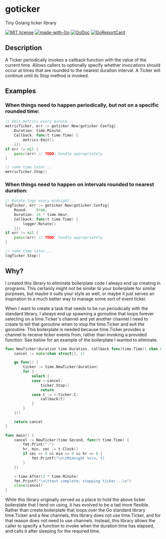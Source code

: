 # goticker

Tiny Golang ticker library

[![MIT license](https://img.shields.io/badge/License-MIT-blue.svg)](https://lbesson.mit-license.org/)
[![made-with-Go](https://img.shields.io/badge/Made%20with-Go-1f425f.svg)](http://golang.org)
[![GoDoc](https://godoc.org/github.com/karrick/goticker?status.svg)](https://godoc.org/github.com/karrick/goticker)
[![GoReportCard](https://goreportcard.com/badge/github.com/karrick/goticker)](https://goreportcard.com/report/github.com/karrick/goticker)

## Description

A Ticker periodically invokes a callback function with the value of
the current time. Allows callers to optionally specify whether
invocations should occur at times that are rounded to the nearest
duration interval. A Ticker will continue until its Stop method is
invoked.

## Examples

### When things need to happen periodically, but not on a specific rounded time:

```Go
// Emit metrics every minute...
metricTicker, err := goticker.New(goticker.Config{
    Duration: time.Minute,
    Callback: func(t time.Time) {
        metrics.Emit()
    }})
if err != nil {
    panic(err) // TODO: handle appropriately
}

// some time later...
metricTicker.Stop()
```

### When things need to happen on intervals rounded to nearest duration:

```Go
// Rotate logs every midnight...
logTicker, err := goticker.New(goticker.Config{
    Round:    true,
    Duration: 24 * time.Hour,
    Callback: func(t time.Time) {
        logger.Rotate()
    }})
if err != nil {
    panic(err) // TODO: handle appropriately
}

// some time later...
logTicker.Stop()
```

## Why?

I created this library to eliminate boilerplate code I always end up
creating in programs. This certainly might not be similar to your
boilerplate for similar purposes, but maybe it suits your style as
well, or maybe it just serves an inspiration to a much better way to
manage some sort of event ticker.

When I want to create a task that needs to be run periodically with
the standard library, I always end up spawning a goroutine that loops
forever selecting on a time.Ticker's channel and yet another channel I
need to create to tell that goroutine when to stop the time.Ticker and
exit the goroutine. This boilerplate is needed because time.Ticker
provides a channel to receive ticker events from, rather than invoking
a provided function. See below for an example of the boilerplate I
wanted to eliminate.

```Go
func NewTicker(duration time.Duration, callback func(time.Time)) chan struct{} {
    cancel := make(chan struct{}, 1)

    go func() {
        ticker := time.NewTicker(duration)
        for {
            select {
            case <-cancel:
                ticker.Stop()
                return
            case t := <-ticker.C:
                callback(t)
            }
        }
    }()

    return cancel
}

func main() {
    cancel := NewTicker(time.Second, func(t time.Time) {
        fmt.Print(".")
        hr, min, sec := t.Clock()
        if sec == 0 && min == 0 && hr == 0 {
            fmt.Printf("\n\tMidnight %v\n, t)
        }
    })

    <-time.After(2 * time.Minute)
    fmt.Printf("\n\ttest complete; stopping ticker...\n")
    close(cancel)
}
```

While this library originally served as a place to hold the above
ticker boilerplate that I tend on using, it has evolved to be a tad
more flexible. Rather than create boilerplate that loops over the Go
standard library time.Ticker and a few channels, this library does not
use time.Ticker, and for that reason does not need to use
channels. Instead, this library allows the caller to specify a
function to invoke when the duration time has elapsed, and calls it
after sleeping for the required time.
